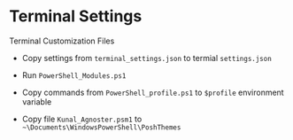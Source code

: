 # Terminal Settings

Terminal Customization Files

-   Copy settings from `terminal_settings.json` to termial `settings.json`

-   Run `PowerShell_Modules.ps1`

-   Copy commands from `PowerShell_profile.ps1` to `$profile` environment variable

-   Copy file `Kunal_Agnoster.psm1` to `~\Documents\WindowsPowerShell\PoshThemes`
